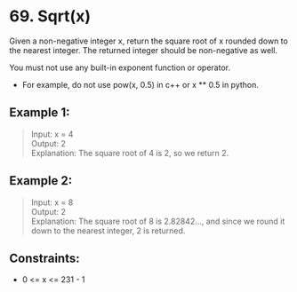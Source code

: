 # 69. Sqrt(x)

Given a non-negative integer x, return the square root of x rounded down to the nearest integer. The returned integer
should be non-negative as well.

You must not use any built-in exponent function or operator.

- For example, do not use pow(x, 0.5) in c++ or x ** 0.5 in python.

## Example 1:

> Input: x = 4 <br>
> Output: 2<br>
> Explanation: The square root of 4 is 2, so we return 2.<br>

## Example 2:

> Input: x = 8<br>
> Output: 2<br>
> Explanation: The square root of 8 is 2.82842..., and since we round it down to the nearest integer, 2 is returned.<br>

## Constraints:

- 0 <= x <= 231 - 1
